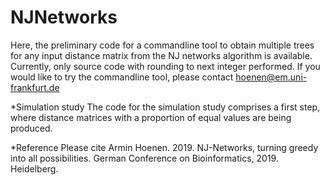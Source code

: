 # NJNetworks

Here, the preliminary code for a commandline tool to obtain multiple trees for any input distance matrix from the NJ networks algorithm is available. Currently, only source code with rounding to next integer performed. If you would like to try the commandline tool, please contact hoenen@em.uni-frankfurt.de

*Simulation study
The code for the simulation study comprises a first step, where distance matrices with a proportion of equal values are being produced.

*Reference 
Please cite Armin Hoenen. 2019. NJ-Networks, turning greedy into all possibilities. German Conference on Bioinformatics, 2019. Heidelberg.
